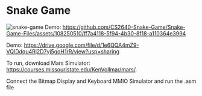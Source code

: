 # Snake Game
![snake-game](https://github.com/CS2640-Snake-Game/Snake-Game-Files/assets/108250510/dd8c04ba-a9c6-4bf4-8c8e-fa294a126007)
Demo: https://github.com/CS2640-Snake-Game/Snake-Game-Files/assets/108250510/ff7a4118-5f94-4b30-8f18-a110364e3994

Demo: https://drive.google.com/file/d/1e6QQA4mZ9-VQIDdqu4Rj2D7yj5goH1rR/view?usp=sharing

To run, download Mars Simulator: https://courses.missouristate.edu/KenVollmar/mars/.

Connect the Bitmap Display and Keyboard MMIO Simulator and run the .asm file
